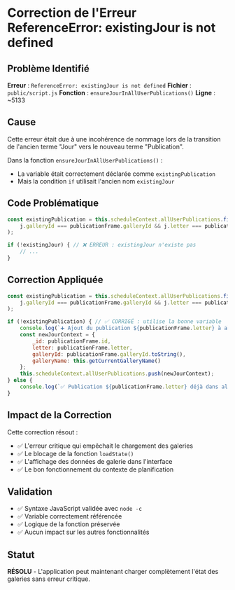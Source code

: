# Correction de l'Erreur ReferenceError: existingJour is not defined

## Problème Identifié

**Erreur** : `ReferenceError: existingJour is not defined`
**Fichier** : `public/script.js`
**Fonction** : `ensureJourInAllUserPublications()`
**Ligne** : ~5133

## Cause

Cette erreur était due à une incohérence de nommage lors de la transition de l'ancien terme "Jour" vers le nouveau terme "Publication". 

Dans la fonction `ensureJourInAllUserPublications()` :
- La variable était correctement déclarée comme `existingPublication`
- Mais la condition `if` utilisait l'ancien nom `existingJour`

## Code Problématique

```javascript
const existingPublication = this.scheduleContext.allUserPublications.find(j =>
    j.galleryId === publicationFrame.galleryId && j.letter === publicationFrame.letter
);

if (!existingJour) { // ❌ ERREUR : existingJour n'existe pas
    // ...
}
```

## Correction Appliquée

```javascript
const existingPublication = this.scheduleContext.allUserPublications.find(j =>
    j.galleryId === publicationFrame.galleryId && j.letter === publicationFrame.letter
);

if (!existingPublication) { // ✅ CORRIGÉ : utilise la bonne variable
    console.log(`➕ Ajout du publication ${publicationFrame.letter} à allUserPublications`);
    const newJourContext = {
        _id: publicationFrame.id,
        letter: publicationFrame.letter,
        galleryId: publicationFrame.galleryId.toString(),
        galleryName: this.getCurrentGalleryName()
    };
    this.scheduleContext.allUserPublications.push(newJourContext);
} else {
    console.log(`✅ Publication ${publicationFrame.letter} déjà dans allUserPublications`);
}
```

## Impact de la Correction

Cette correction résout :
- ✅ L'erreur critique qui empêchait le chargement des galeries
- ✅ Le blocage de la fonction `loadState()`
- ✅ L'affichage des données de galerie dans l'interface
- ✅ Le bon fonctionnement du contexte de planification

## Validation

- ✅ Syntaxe JavaScript validée avec `node -c`
- ✅ Variable correctement référencée
- ✅ Logique de la fonction préservée
- ✅ Aucun impact sur les autres fonctionnalités

## Statut

**RÉSOLU** - L'application peut maintenant charger complètement l'état des galeries sans erreur critique.